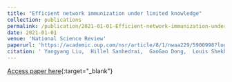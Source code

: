 ```yaml
---
title: "Efficient network immunization under limited knowledge"
collection: publications
permalink: /publication/2021-01-01-Efficient-network-immunization-under-limited-knowledge
date: 2021-01-01
venue: 'National Science Review'
paperurl: 'https://academic.oup.com/nsr/article/8/1/nwaa229/5900998?login=true'
citation: ' Yangyang Liu,  Hillel Sanhedrai,  GaoGao Dong,  Louis Shekhtman,  Fan Wang,  Sergey Buldyrev,  Shlomo Havlin, &quot;Efficient network immunization under limited knowledge.&quot; National Science Review, 2021.'
---
```

[Access paper here](https://academic.oup.com/nsr/article/8/1/nwaa229/5900998?login=true){:target="_blank"}
